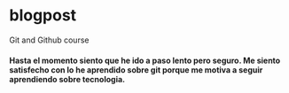 # blogpost
Git and Github course
#### Hasta el momento siento que he ido a paso lento pero seguro. Me siento satisfecho con lo he aprendido sobre git porque me motiva a seguir aprendiendo sobre tecnologia.